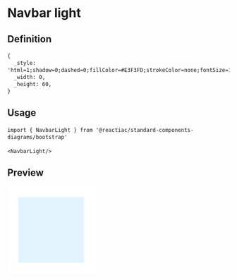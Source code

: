 # Navbar light

## Definition

```
{
  _style: 'html=1;shadow=0;dashed=0;fillColor=#E3F3FD;strokeColor=none;fontSize=16;fontColor=#ffffff;align=left;spacing=15;',
  _width: 0,
  _height: 60,
}
```

## Usage

```
import { NavbarLight } from '@reactiac/standard-components-diagrams/bootstrap'

<NavbarLight/>
```

## Preview

<img src="./navbar-light.png" width="200"/>
